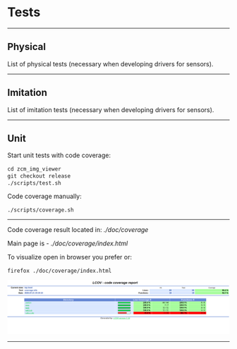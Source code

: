 # Tests

---

## Physical

List of physical tests (necessary when developing drivers for sensors).

---

## Imitation

List of imitation tests (necessary when developing drivers for sensors).

---

## Unit

Start unit tests with code coverage:<br/>

```
cd zcm_img_viewer
git checkout release
./scripts/test.sh
```

Code coverage manually:
```
./scripts/coverage.sh
```
---

Code coverage result located in: *./doc/coverage*

Main page is - *./doc/coverage/index.html*

To visualize open in browser you prefer or:
```
firefox ./doc/coverage/index.html
```
![coverage](../doc/img/coverage.png)

---
